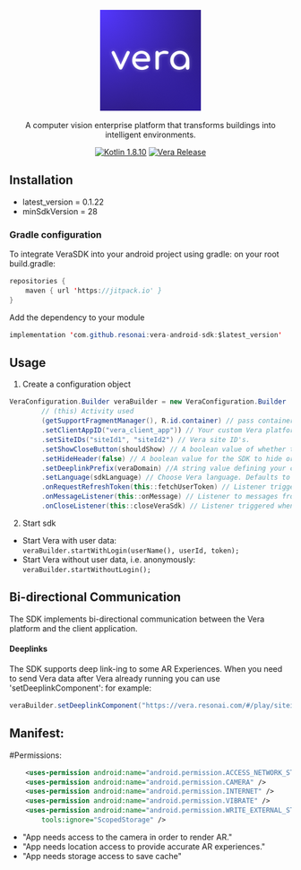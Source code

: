 
<p align="center">
    <img alt="Vera: A computer vision enterprise platform that transforms buildings into intelligent environments" src="https://github.com/resonai/vera-ios-sdk/raw/readme/Vera.png">
</p>
<p align="center">
A computer vision enterprise platform that transforms buildings into intelligent environments.
</p>

<p align="center">
    <a href="https://kotlinlang.org/"><img alt="Kotlin 1.8.10" src="https://img.shields.io/badge/kotlin-1.8.10-8A2BE2.svg?style=flat"></a>
    <a href="https://github.com/resonai/vera-android-sdk/releases"><img alt="Vera Release" src="https://img.shields.io/github/v/release/resonai/vera-android-sdk"></a>
</p>

## Installation
- latest_version = 0.1.22
- minSdkVersion = 28

### Gradle configuration
To integrate VeraSDK into your android project using gradle:
on your root build.gradle:

```java
repositories {
    maven { url 'https://jitpack.io' }
}
```

Add the dependency to your module
```java
implementation 'com.github.resonai:vera-android-sdk:$latest_version'
```

## Usage
1. Create a configuration object

```java
VeraConfiguration.Builder veraBuilder = new VeraConfiguration.Builder
        // (this) Activity used
        (getSupportFragmentManager(), R.id.container) // pass container for fragment
        .setClientAppID("vera_client_app")) // Your custom Vera platform ID.
        .setSiteIDs("siteId1", "siteId2") // Vera site ID's.
        .setShowCloseButton(shouldShow) // A boolean value of whether the SDK should show its own close button. Default to 'true'
        .setHideHeader(false) // A boolean value for the SDK to hide or show the default header. Defaults to `false`
        .setDeeplinkPrefix(veraDomain) //A string value defining your custom "deepLinkPrefix". Used when generating deep links that you can pass into Vera and should open your app.
        .setLanguage(sdkLanguage) // Choose Vera language. Defaults to `en` (English)
        .onRequestRefreshToken(this::fetchUserToken) // Listener triggered when user token need refresh
        .onMessageListener(this::onMessage) // Listener to messages from Vera and implement logic for them
        .onCloseListener(this::closeVeraSdk) // Listener triggered when Vera closed
```

2.  Start sdk
   -  Start Vera with user data:</br>
     `veraBuilder.startWithLogin(userName(), userId, token);`
   - Start Vera without user data, i.e. anonymously:</br>
    `veraBuilder.startWithoutLogin();`
    
## Bi-directional Communication
The SDK implements bi-directional communication between the Vera platform and the client application.

#### Deeplinks
The SDK supports deep link-ing to some AR Experiences.
When you need to send Vera data after Vera already running you can use 'setDeeplinkComponent':
for example:

```java
veraBuilder.setDeeplinkComponent("https://vera.resonai.com/#/play/siteid/com.resonai.navigation/poseId")
```

## Manifest:

#Permissions:

```xml
    <uses-permission android:name="android.permission.ACCESS_NETWORK_STATE" />
    <uses-permission android:name="android.permission.CAMERA" />
    <uses-permission android:name="android.permission.INTERNET" />
    <uses-permission android:name="android.permission.VIBRATE" />
    <uses-permission android:name="android.permission.WRITE_EXTERNAL_STORAGE"
        tools:ignore="ScopedStorage" />
```

* "App needs access to the camera in order to render AR."
* "App needs location access to provide accurate AR experiences."
* "App needs storage access to save cache"
